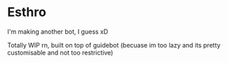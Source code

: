 Esthro
======

I'm making another bot, I guess xD

Totally WIP rn, built on top of guidebot (becuase im too lazy and its pretty customisable and not too restrictive)
